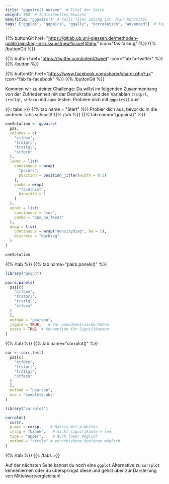 ```yaml
---
title: "ggpairs() nutzen"  # Titel der Seite
weight: 303  # Individuelles Gewicht 
menuTitle: "ggpairs()" # Falls Titel zulang ist, hier Kurztitel
tags: ["ggplot", "ggpairs", "ggally", "korrelation", "advanced"]  # Tags hiereinsetzen; Kurzwort, was auf der Seite passsiert
---
```


{{% buttonGit href="https://gitlab.ub.uni-giessen.de/methoden-politik/einstieg-in-r/issues/new?issue[title]=" icon="fas fa-bug" %}} {{% /buttonGit %}} 

{{% button href="https://twitter.com/intent/tweet" icon="fab fa-twitter" %}} {{% /button %}}

{{% buttonGit href="https://www.facebook.com/sharer/sharer.php?u=" icon="fab fa-facebook" %}} {{% /buttonGit %}}

Kommen wir zu deiner Challenge: Du willst im folgenden Zusammenhang von der Zufriedenheit mit der Demokratie und den Variablen `trstprl`, `trstlgl`, `stfeco` und `agea` testen. Probiere dich mit `ggpairs()` aus!

{{< tabs >}}
{{% tab name = "Start" %}}
Probier dich aus, bevor du in die anderen Tabs schaust!
{{% /tab %}}
{{% tab name="ggpairs()" %}}
```R
oneSolution <- ggpairs(
  pss, 
  columns = c(
    "stfdem",
    "trstprl",
    "trstlgl",
    "stfeco"
  ),
  lower = list(
    continuous = wrap(
      "points",
      position = position_jitter(width = 0.5)
    ),
    combo = wrap(
      "facethist",
      binwidth = 1
    )
  ),
  upper = list(
    continuous = "cor",
    combo = "box_no_facet"
  ),
  diag = list(
    continuous = wrap("densityDiag", bw = 1),
    discrete = "barDiag"
  )
) 

oneSolution
```
{{% /tab %}}
{{% tab name="pairs.panels()" %}}
```R
library("psych")

pairs.panels(
  pss[c(
    "stfdem",
    "trstprl",
    "trstlgl",
    "stfeco"
  )
  ],
  method = "pearson",   
  jiggle = TRUE,   # für pseudometrische Daten
  stars = TRUE  # Konvention für Signifikanzen
) 
```
{{% /tab %}}
{{% tab name="corrplot()" %}}
```R
cor <- corr.test(
  pss[c(
    "stfdem",
    "trstprl",
    "trstlgl",
    "stfeco"
  )
  ],
  method = "pearson",
  use = "complete.obs"
) 

library("corrplot")

corrplot(
  cor$r, 
  p.mat = cor$p,    # Matrix mit p-Werten
  insig = "blank",   # nicht signifikante = leer
  type = "upper",    # auch lower möglich
  method = "circle" # verschiedene Optionen möglich
)   
```
{{% /tab %}}
{{< /tabs >}}

Auf der nächsten Seite kannst du noch eine `ggplot` Alternative zu `corrplot` kennenlernen oder du überspringst diese und gehst über zur Darstellung von Mittelwertvergleichen!